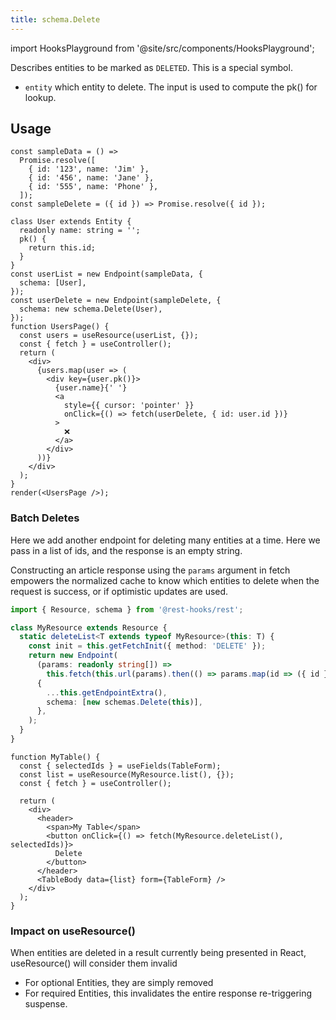 ```yaml
---
title: schema.Delete
---
```

<head>
  <title>schema.Delete - Invalidating Entities | Rest Hooks</title>
</head>

import HooksPlayground from '@site/src/components/HooksPlayground';

Describes entities to be marked as `DELETED`. This is a special symbol.

- `entity` which entity to delete. The input is used to compute the pk() for lookup.

## Usage

<HooksPlayground groupId="schema" defaultOpen="y">

```tsx
const sampleData = () =>
  Promise.resolve([
    { id: '123', name: 'Jim' },
    { id: '456', name: 'Jane' },
    { id: '555', name: 'Phone' },
  ]);
const sampleDelete = ({ id }) => Promise.resolve({ id });

class User extends Entity {
  readonly name: string = '';
  pk() {
    return this.id;
  }
}
const userList = new Endpoint(sampleData, {
  schema: [User],
});
const userDelete = new Endpoint(sampleDelete, {
  schema: new schema.Delete(User),
});
function UsersPage() {
  const users = useResource(userList, {});
  const { fetch } = useController();
  return (
    <div>
      {users.map(user => (
        <div key={user.pk()}>
          {user.name}{' '}
          <a
            style={{ cursor: 'pointer' }}
            onClick={() => fetch(userDelete, { id: user.id })}
          >
            ❌
          </a>
        </div>
      ))}
    </div>
  );
}
render(<UsersPage />);
```

</HooksPlayground>

### Batch Deletes

Here we add another endpoint for deleting many entities at a time. Here we
pass in a list of ids, and the response is an empty string.

Constructing an article response using the `params` argument in fetch empowers
the normalized cache to know which entities to delete when the request is success,
or if optimistic updates are used.

```typescript
import { Resource, schema } from '@rest-hooks/rest';

class MyResource extends Resource {
  static deleteList<T extends typeof MyResource>(this: T) {
    const init = this.getFetchInit({ method: 'DELETE' });
    return new Endpoint(
      (params: readonly string[]) =>
        this.fetch(this.url(params).then(() => params.map(id => ({ id })))),
      {
        ...this.getEndpointExtra(),
        schema: [new schemas.Delete(this)],
      },
    );
  }
}
```

```tsx
function MyTable() {
  const { selectedIds } = useFields(TableForm);
  const list = useResource(MyResource.list(), {});
  const { fetch } = useController();

  return (
    <div>
      <header>
        <span>My Table</span>
        <button onClick={() => fetch(MyResource.deleteList(), selectedIds)}>
          Delete
        </button>
      </header>
      <TableBody data={list} form={TableForm} />
    </div>
  );
}
```

### Impact on useResource()

When entities are deleted in a result currently being presented in React, useResource()
will consider them invalid

- For optional Entities, they are simply removed
- For required Entities, this invalidates the entire response re-triggering suspense.
